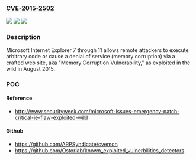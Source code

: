 ### [CVE-2015-2502](https://cve.mitre.org/cgi-bin/cvename.cgi?name=CVE-2015-2502)
![](https://img.shields.io/static/v1?label=Product&message=n%2Fa&color=blue)
![](https://img.shields.io/static/v1?label=Version&message=n%2Fa&color=blue)
![](https://img.shields.io/static/v1?label=Vulnerability&message=n%2Fa&color=brighgreen)

### Description

Microsoft Internet Explorer 7 through 11 allows remote attackers to execute arbitrary code or cause a denial of service (memory corruption) via a crafted web site, aka "Memory Corruption Vulnerability," as exploited in the wild in August 2015.

### POC

#### Reference
- http://www.securityweek.com/microsoft-issues-emergency-patch-critical-ie-flaw-exploited-wild

#### Github
- https://github.com/ARPSyndicate/cvemon
- https://github.com/Ostorlab/known_exploited_vulnerbilities_detectors


